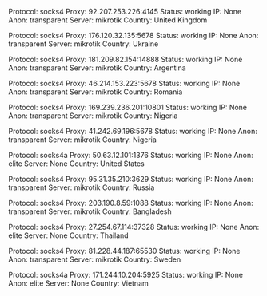 Protocol: socks4
Proxy: 92.207.253.226:4145
Status: working
IP: None
Anon: transparent
Server: mikrotik
Country: United Kingdom

Protocol: socks4
Proxy: 176.120.32.135:5678
Status: working
IP: None
Anon: transparent
Server: mikrotik
Country: Ukraine

Protocol: socks4
Proxy: 181.209.82.154:14888
Status: working
IP: None
Anon: transparent
Server: mikrotik
Country: Argentina

Protocol: socks4
Proxy: 46.214.153.223:5678
Status: working
IP: None
Anon: transparent
Server: mikrotik
Country: Romania

Protocol: socks4
Proxy: 169.239.236.201:10801
Status: working
IP: None
Anon: transparent
Server: mikrotik
Country: Nigeria

Protocol: socks4
Proxy: 41.242.69.196:5678
Status: working
IP: None
Anon: transparent
Server: mikrotik
Country: Nigeria

Protocol: socks4a
Proxy: 50.63.12.101:1376
Status: working
IP: None
Anon: elite
Server: None
Country: United States

Protocol: socks4
Proxy: 95.31.35.210:3629
Status: working
IP: None
Anon: transparent
Server: mikrotik
Country: Russia

Protocol: socks4
Proxy: 203.190.8.59:1088
Status: working
IP: None
Anon: transparent
Server: mikrotik
Country: Bangladesh

Protocol: socks4
Proxy: 27.254.67.114:37328
Status: working
IP: None
Anon: elite
Server: None
Country: Thailand

Protocol: socks4
Proxy: 81.228.44.187:65530
Status: working
IP: None
Anon: transparent
Server: mikrotik
Country: Sweden

Protocol: socks4a
Proxy: 171.244.10.204:5925
Status: working
IP: None
Anon: elite
Server: None
Country: Vietnam

